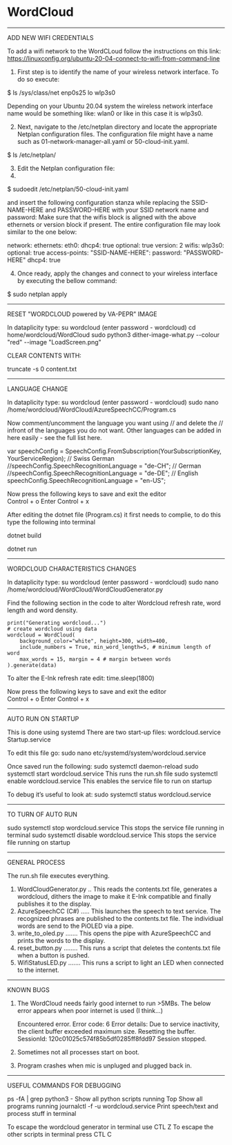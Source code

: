 # WordCloud


  ******************************************************************************
ADD NEW WIFI CREDENTIALS

To add a wifi network to the WordCLoud follow the instructions on this link:
https://linuxconfig.org/ubuntu-20-04-connect-to-wifi-from-command-line


1. First step is to identify the name of your wireless network interface. To do so execute:

$ ls /sys/class/net
enp0s25  lo  wlp3s0

Depending on your Ubuntu 20.04 system the wireless network interface name would be something like: wlan0 or like in this case it is wlp3s0.

2. Next, navigate to the /etc/netplan directory and locate the appropriate Netplan configuration files. The configuration file might have a name such as 01-network-manager-all.yaml or 50-cloud-init.yaml.

$ ls /etc/netplan/

3. Edit the Netplan configuration file:
4. 
$ sudoedit /etc/netplan/50-cloud-init.yaml

and insert the following configuration stanza while replacing the SSID-NAME-HERE and PASSWORD-HERE with your SSID network name and password:
Make sure that the wifis block is aligned with the above ethernets or version block if present. The entire configuration file may look similar to the one below:

network:
    ethernets:
        eth0:
            dhcp4: true
            optional: true
    version: 2
    wifis:
        wlp3s0:
            optional: true
            access-points:
                "SSID-NAME-HERE":
                    password: "PASSWORD-HERE"
            dhcp4: true

4. Once ready, apply the changes and connect to your wireless interface by executing the bellow command:

$ sudo netplan apply



  ******************************************************************************
RESET "WORDCLOUD powered by VA-PEPR" IMAGE
 
In dataplicity type:
su wordcloud
(enter password - wordcloud)
cd home/wordcloud/WordCloud
sudo python3 dither-image-what.py --colour "red" --image "LoadScreen.png"
 
 CLEAR CONTENTS WITH:

truncate -s 0 content.txt

 ******************************************************************************
LANGUAGE CHANGE

In dataplicity type:
su wordcloud
(enter password - wordcloud)
sudo nano /home/wordcloud/WordCloud/AzureSpeechCC/Program.cs

Now comment/uncomment the language you want using // and delete the // infront of the languages you do not want. Other languages can be added in here easily - see the full list here.


var speechConfig = SpeechConfig.FromSubscription(YourSubscriptionKey, YourServiceRegion);
        // Swiss German
        //speechConfig.SpeechRecognitionLanguage = "de-CH";
        // German
        //speechConfig.SpeechRecognitionLanguage = "de-DE";
        // English
        speechConfig.SpeechRecognitionLanguage = "en-US";


Now press the following keys to save and exit the editor    
Control + o
Enter
Control + x


After editing the dotnet file (Program.cs) it first needs to complie, to do this type the following into terminal

dotnet build

dotnet run


 ******************************************************************************
WORDCLOUD CHARACTERISTICS CHANGES

In dataplicity type:
su wordcloud
(enter password - wordcloud)
sudo nano /home/wordcloud/WordCloud/WordCloudGenerator.py

Find the following section in the code to alter Wordcloud refresh rate, word length and word density.
   
    print("Generating wordcloud...")
    # create wordcloud using data
    wordcloud = WordCloud(
        background_color="white", height=300, width=400,
        include_numbers = True, min_word_length=5, # minimum length of word
        max_words = 15, margin = 4 # margin between words
    ).generate(data)
    
To alter the E-Ink refresh rate edit:
        time.sleep(1800)


Now press the following keys to save and exit the editor    
Control + o
Enter
Control + x


 ******************************************************************************
 AUTO RUN ON STARTUP
 
 This is done using systemd
There are two start-up files:
wordcloud.service
Startup.service

 To edit this file go:
 sudo nano etc/systemd/system/wordcloud.service
 
 Once saved run the following:
 sudo systemctl daemon-reload
 sudo systemctl start wordcloud.service		This runs the run.sh file
 sudo systemctl enable wordcloud.service	This enables the service file to run on startup


To debug it’s useful to look at:
 sudo systemctl status wordcloud.service

		
 
 ------------------------------------------------------------------------------------------------
 TO TURN OF AUTO RUN
 
 sudo systemctl stop wordcloud.service		This stops the service file running in terminal
 sudo systemctl disable wordcloud.service	This stops the service file running on startup
 

 ******************************************************************************
GENERAL PROCESS

The run.sh file executes everything.
1. WordCloudGenerator.py .. This reads the contents.txt file, generates a wordcloud, dithers the image to make it E-Ink compatible and finally publishes it to the display.
2. AzureSpeechCC (C#) ..... This launches the speech to text service. The recognized phrases are published to the contents.txt file. The individiual words are send to the PiOLED via a pipe.
3. write_to_oled.py ....... This opens the pipe with AzureSpeechCC and prints the words to the display.
4. reset_button.py ........ This runs a script that deletes the contents.txt file when a button is pushed.
5. WifiStatusLED.py ....... This runs a script to light an LED when connected to the internet.


******************************************************************************
KNOWN BUGS

1. The WordCloud needs fairly good internet to run >5MBs. The below error appears when poor internet is used (I think...)

	Encountered error.
	Error code: 6
	Error details: Due to service inactivity, the client buffer exceeded maximum size. Resetting the buffer. SessionId: 120c01025c574f85b5df0285ff8fdd97
	Session stopped.

2. Sometimes not all processes start on boot.

3. Program crashes when mic is unpluged and plugged back in.



 ******************************************************************************
USEFUL COMMANDS FOR DEBUGGING

ps -fA | grep python3 - 		Show all python scripts running
Top					Show all programs running
journalctl -f -u wordcloud.service	Print speech/text and process stuff in terminal

To escape the wordcloud generator in terminal use CTL Z
To escape the other scripts in terminal press CTL C
